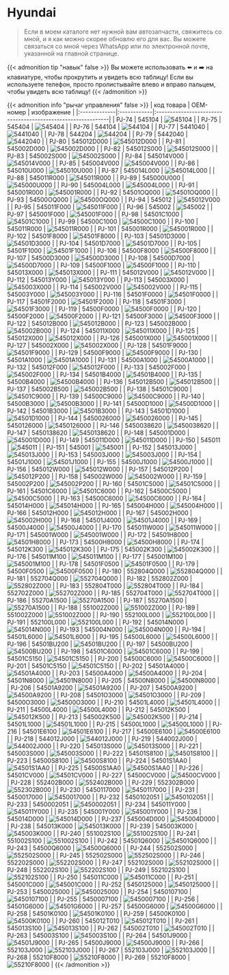 # Hyundai

>Если в моем каталоге нет нужной вам автозапчасти, свяжитесь со мной, и я как можно скорее обновлю его для вас. Вы можете связаться со мной через WhatsApp или по электронной почте, указанной на главной странице.

{{< admonition tip "навык" false >}}
Вы можете использовать ⬅️ и ➡️ на клавиатуре, чтобы прокрутить и увидеть всю таблицу! Если вы используете телефон, просто пролистывайте влево и вправо пальцем, чтобы увидеть всю таблицу!
{{< /admonition >}}

{{< admonition info "рычаг управления" false >}}
| код товара   | OEM-номер   | изображение                                                  |
|:-------------|:------------|:-------------------------------------------------------------|
| PJ-74        | 545104      | ![545104](/images/auto-parts/KIA/545104E000.webp)         |
| PJ-75        | 545404      | ![545404](/images/auto-parts/KIA/545404E000.webp)         |
| PJ-76        | 544104      | ![544104](/images/auto-parts/KIA/544104E000.webp)         |
| PJ-77        | 5441040     | ![5441040](/images/auto-parts/KIA/544104E000.webp)       |
| PJ-78        | 544204      | ![544204](/images/auto-parts/KIA/544204E000.webp)         |
| PJ-79        | 5442040     | ![5442040](/images/auto-parts/KIA/545010U000.webp)       |
| PJ-80        | 545012D000  | ![545012D000](/images/auto-parts/KIA/545012D000.webp) |
| PJ-81        | 545002D000  | ![545002D000](/images/auto-parts/KIA/545002D000.webp) |
| PJ-82        | 545012S000  | ![545012S000](/images/auto-parts/KIA/545012S000.webp) |
| PJ-83        | 545002S000  | ![545002S000](/images/auto-parts/KIA/545002S000.webp) |
| PJ-84        | 545014V000  | ![545014V000](/images/auto-parts/KIA/545014V000.webp) |
| PJ-85        | 545004V000  | ![545004V000](/images/auto-parts/KIA/545004V000.webp) |
| PJ-86        | 545010U000  | ![545010U000](/images/auto-parts/KIA/545010U000.webp) |
| PJ-87        | 545014L000  | ![545014L000](/images/auto-parts/KIA/545014L000.webp) |
| PJ-88        | 545011R000  | ![545011R000](/images/auto-parts/KIA/545011R000.webp) |
| PJ-89        | 545000U000  | ![545000U000](/images/auto-parts/KIA/545000U000.webp) |
| PJ-90        | 545004L000  | ![545004L000](/images/auto-parts/KIA/545004L000.webp) |
| PJ-91        | 545001R000  | ![545001R000](/images/auto-parts/KIA/545001R000.webp) |
| PJ-92        | 54501OQ000  | ![54501OQ000](/images/auto-parts/KIA/54501OQ000.webp) |
| PJ-93        | 54500OQ000  | ![54500OQ000](/images/auto-parts/KIA/54500OQ000.webp) |
| PJ-94        | 545012      | ![545012V000](/images/auto-parts/KIA/54500OQ000.webp)         |
| PJ-95        | 545011F000  | ![545011F000](/images/auto-parts/KIA/545011F000.webp) |
| PJ-96        | 545002      | ![545002](/images/auto-parts/KIA/54500OQ000.webp)         |
| PJ-97        | 545001F000  | ![545001F000](/images/auto-parts/KIA/545001F000.webp) |
| PJ-98        | 54501C1000  | ![54501C1000](/images/auto-parts/KIA/54501C1000.webp) |
| PJ-99        | 54500C1000  | ![54500C1000](/images/auto-parts/KIA/54500C1000.webp) |
| PJ-100       | 545011R000  | ![545011R000](/images/auto-parts/KIA/545011R000.webp) |
| PJ-101       | 545001R000  | ![545001R000](/images/auto-parts/KIA/545001R000.webp) |
| PJ-102       | 54501F8000  | ![54501F8000](/images/auto-parts/KIA/54501F8000.webp) |
| PJ-103       | 54501D3000  | ![54501D3000](/images/auto-parts/KIA/54501D3000.webp) |
| PJ-104       | 54501D7000  | ![54501D7000](/images/auto-parts/KIA/54501D7000.webp) |
| PJ-105       | 54501F1000  | ![54501F1000](/images/auto-parts/KIA/54501F1000.webp) |
| PJ-106       | 54500F8000  | ![54500F8000](/images/auto-parts/KIA/54500F8000.webp) |
| PJ-107       | 54500D3000  | ![54500D3000](/images/auto-parts/KIA/54500D3000.webp) |
| PJ-108       | 54500D7000  | ![54500D7000](/images/auto-parts/KIA/54500D7000.webp) |
| PJ-109       | 54500F1000  | ![54500F1000](/images/auto-parts/KIA/54500F1000.webp) |
| PJ-110       | 545013X000  | ![545013X000](/images/auto-parts/KIA/545013X000.webp) |
| PJ-111       | 545012V000  | ![545012V000](/images/auto-parts/KIA/545012V000.webp) |
| PJ-112       | 545013Y000  | ![545013Y000](/images/auto-parts/KIA/545013Y000.webp) |
| PJ-113       | 545003X000  | ![545003X000](/images/auto-parts/KIA/545003X000.webp) |
| PJ-114       | 545002V000  | ![545002V000](/images/auto-parts/KIA/545002V000.webp) |
| PJ-115       | 545003Y000  | ![545003Y000](/images/auto-parts/KIA/545003X000.webp) |
| PJ-116       | 54501F0000  | ![54501F0000](/images/auto-parts/KIA/54501F0000.webp) |
| PJ-117       | 54501F2000  | ![54501F2000](/images/auto-parts/KIA/54501F2000.webp) |
| PJ-118       | 54501F3000  | ![54501F3000](/images/auto-parts/KIA/54501F3000.webp) |
| PJ-119       | 54500F0000  | ![54500F0000](/images/auto-parts/KIA/54500F0000.webp) |
| PJ-120       | 54500F2000  | ![54500F2000](/images/auto-parts/KIA/54500F2000.webp) |
| PJ-121       | 54500F3000  | ![54500F3000](/images/auto-parts/KIA/54500F3000.webp) |
| PJ-122       | 545012B000  | ![545012B000](/images/auto-parts/KIA/545012B000.webp) |
| PJ-123       | 545002B000  | ![545002B000](/images/auto-parts/KIA/545002B000.webp) |
| PJ-124       | 545011X000  | ![545011X000](/images/auto-parts/KIA/545011X000.webp) |
| PJ-125       | 545012X000  | ![545012X000](/images/auto-parts/KIA/545012X000.webp) |
| PJ-126       | 545001X000  | ![545001X000](/images/auto-parts/KIA/545001X000.webp) |
| PJ-127       | 545002X000  | ![545002X000](/images/auto-parts/KIA/545002X000.webp) |
| PJ-128       | 54501F9000  | ![54501F9000](/images/auto-parts/KIA/54501F9000.webp) |
| PJ-129       | 54500F9000  | ![54500F9000](/images/auto-parts/KIA/54500F9000.webp) |
| PJ-130       | 54501A1000  | ![54501A1000](/images/auto-parts/KIA/54501A1000.webp) |
| PJ-131       | 54500A1000  | ![54500A1000](/images/auto-parts/KIA/54500A1000.webp) |
| PJ-132       | 545012F000  | ![545012F000](/images/auto-parts/KIA/545012F000.webp) |
| PJ-133       | 545002F000  | ![545002F000](/images/auto-parts/KIA/545002F000.webp) |
| PJ-134       | 54501B4000  | ![54501B4000](/images/auto-parts/KIA/54501B4000.webp) |
| PJ-135       | 54500B4000  | ![54500B4000](/images/auto-parts/KIA/54500B4000.webp) |
| PJ-136       | 545012B500  | ![545012B500](/images/auto-parts/KIA/545012B500.webp) |
| PJ-137       | 545002B500  | ![545002B500](/images/auto-parts/KIA/545002B500.webp) |
| PJ-138       | 54501C9000  | ![54501C9000](/images/auto-parts/KIA/54501C9000.webp) |
| PJ-139       | 54500C9000  | ![54500C9000](/images/auto-parts/KIA/54500C9000.webp) |
| PJ-140       | 54500B3000  | ![54500B3000](/images/auto-parts/KIA/54500B3000.webp) |
| PJ-141       | 54500D1000  | ![54500D1000](/images/auto-parts/KIA/54500D1000.webp) |
| PJ-142       | 54501B3000  | ![54501B3000](/images/auto-parts/KIA/54501B3000.webp) |
| PJ-143       | 54501D1000  | ![54501D1000](/images/auto-parts/KIA/54501D1000.webp) |
| PJ-144       | 5450026000  | ![5450026000](/images/auto-parts/KIA/5450026000.webp) |
| PJ-145       | 5450126000  | ![5450126000](/images/auto-parts/KIA/5450126000.webp) |
| PJ-146       | 5450038620  | ![5450038620](/images/auto-parts/KIA/5450038620.webp) |
| PJ-147       | 5450138620  | ![5450138620](/images/auto-parts/KIA/5450138620.webp) |
| PJ-148       | 545001D000  | ![545001D000](/images/auto-parts/KIA/545001D000.webp) |
| PJ-149       | 545011D000  | ![545011D000](/images/auto-parts/KIA/545011D000.webp) |
| PJ-150       | 545011      | ![545011](/images/auto-parts/KIA/545011D000.webp)         |
| PJ-151       | 545001      | ![545001](/images/auto-parts/KIA/545001D000.webp)         |
| PJ-152       | 545013J000  | ![545013J000](/images/auto-parts/KIA/545013J000.webp) |
| PJ-153       | 545003J000  | ![545003J000](/images/auto-parts/KIA/545003J000.webp) |
| PJ-154       | 54501J1000  | ![54501J1000](/images/auto-parts/KIA/54501J1000.webp) |
| PJ-155       | 54500J1000  | ![54500J1000](/images/auto-parts/KIA/54500J1000.webp) |
| PJ-156       | 545012W000  | ![545012W000](/images/auto-parts/KIA/545012W000.webp) |
| PJ-157       | 545012P200  | ![545012P200](/images/auto-parts/KIA/545012P200.webp) |
| PJ-158       | 545002W000  | ![545002W000](/images/auto-parts/KIA/545002W000.webp) |
| PJ-159       | 545002P200  | ![545002P200](/images/auto-parts/KIA/545002P200.webp) |
| PJ-160       | 54501C5000  | ![54501C5000](/images/auto-parts/KIA/54501C5000.webp) |
| PJ-161       | 54501C6000  | ![54501C6000](/images/auto-parts/KIA/54501C6000.webp) |
| PJ-162       | 54500C5000  | ![54500C5000](/images/auto-parts/KIA/54500C5000.webp) |
| PJ-163       | 54500C6000  | ![54500C6000](/images/auto-parts/KIA/54500C6000.webp) |
| PJ-164       | 545014H000  | ![545014H000](/images/auto-parts/KIA/545014H000.webp) |
| PJ-165       | 545004H000  | ![545004H000](/images/auto-parts/KIA/545004H000.webp) |
| PJ-166       | 545012H000  | ![545012H000](/images/auto-parts/KIA/545012H000.webp) |
| PJ-167       | 545002H000  | ![545002H000](/images/auto-parts/KIA/545002H000.webp) |
| PJ-168       | 54501J4000  | ![54501J4000](/images/auto-parts/KIA/54501J4000.webp) |
| PJ-169       | 54500J4000  | ![54500J4000](/images/auto-parts/KIA/54500J4000.webp) |
| PJ-170       | 545011W000  | ![545011W000](/images/auto-parts/KIA/545011W000.webp) |
| PJ-171       | 545001W000  | ![545001W000](/images/auto-parts/KIA/545001W000.webp) |
| PJ-172       | 54501H8000  | ![54501H8000](/images/auto-parts/KIA/54501H8000.webp) |
| PJ-173       | 54500H8000  | ![54500H8000](/images/auto-parts/KIA/54500H8000.webp) |
| PJ-174       | 545012K300  | ![545012K300](/images/auto-parts/KIA/545012K300.webp) |
| PJ-175       | 545002K300  | ![545002K300](/images/auto-parts/KIA/545002K300.webp) |
| PJ-176       | 545011M100  | ![545011M100](/images/auto-parts/KIA/545011M100.webp) |
| PJ-177       | 545001M100  | ![545001M100](/images/auto-parts/KIA/545001M100.webp) |
| PJ-178       | 54501F0500  | ![54501F0500](/images/auto-parts/KIA/54501F0500.webp) |
| PJ-179       | 54500F0500  | ![54500F0500](/images/auto-parts/KIA/54500F0500.webp) |
| PJ-180       | 552804Q000  | ![552804Q000](/images/auto-parts/KIA/552804Q000.webp) |
| PJ-181       | 552704Q000  | ![552704Q000](/images/auto-parts/KIA/552704Q000.webp) |
| PJ-182       | 552802Z000  | ![552802Z000](/images/auto-parts/KIA/552802Z000.webp) |
| PJ-183       | 552804T000  | ![552804T000](/images/auto-parts/KIA/552804T000.webp) |
| PJ-184       | 552702Z000  | ![552702Z000](/images/auto-parts/KIA/552702Z000.webp) |
| PJ-185       | 552704T000  | ![552704T000](/images/auto-parts/KIA/552704T000.webp) |
| PJ-186       | 55270A1500  | ![55270A1500](/images/auto-parts/KIA/55270A1500.webp) |
| PJ-187       | 55270A1500  | ![55270A1500](/images/auto-parts/KIA/55270A1500.webp) |
| PJ-188       | 551002Z000  | ![551002Z000](/images/auto-parts/KIA/551002Z000.webp) |
| PJ-189       | 551002Z000  | ![551002Z000](/images/auto-parts/KIA/551002Z000.webp) |
| PJ-190       | 552100L000  | ![552100L000](/images/auto-parts/KIA/552100L000.webp) |
| PJ-191       | 552100L000  | ![552100L000](/images/auto-parts/KIA/552100L000.webp) |
| PJ-192       | 545014N000  | ![545014N000](/images/auto-parts/KIA/545014N000.webp) |
| PJ-193       | 545004N000  | ![545004N000](/images/auto-parts/KIA/545004N000.webp) |
| PJ-194       | 54501L6000  | ![54501L6000](/images/auto-parts/KIA/54501L6000.webp) |
| PJ-195       | 54500L6000  | ![54500L6000](/images/auto-parts/KIA/54500L6000.webp) |
| PJ-196       | 54501BU200  | ![54501BU200](/images/auto-parts/KIA/54501BU200.webp) |
| PJ-197       | 54500BU200  | ![54500BU200](/images/auto-parts/KIA/54500BU200.webp) |
| PJ-198       | 54501C6000  | ![54501C6000](/images/auto-parts/KIA/54501C6000.webp) |
| PJ-199       | 54501C5150  | ![54501C5150](/images/auto-parts/KIA/54501C5150.webp) |
| PJ-200       | 54500C6000  | ![54500C6000](/images/auto-parts/KIA/54500C6000.webp) |
| PJ-201       | 54501C5150  | ![54501C5150](/images/auto-parts/KIA/54501C5150.webp) |
| PJ-202       | 54501A4000  | ![54501A4000](/images/auto-parts/KIA/54501A4000.webp) |
| PJ-203       | 54500A4000  | ![54500A4000](/images/auto-parts/KIA/54500A4000.webp) |
| PJ-204       | 54501N8000  | ![54501N8000](/images/auto-parts/KIA/54501N8000.webp) |
| PJ-205       | 54500N8000  | ![54500N8000](/images/auto-parts/KIA/54500N8000.webp) |
| PJ-206       | 54501A9200  | ![54501A9200](/images/auto-parts/KIA/54501A9200.webp) |
| PJ-207       | 54500A9200  | ![54500A9200](/images/auto-parts/KIA/54500A9200.webp) |
| PJ-208       | 54501O3000  | ![54501O3000](/images/auto-parts/KIA/54501O3000.webp) |
| PJ-209       | 54500O3000  | ![54500O3000](/images/auto-parts/KIA/54500O3000.webp) |
| PJ-210       | 54501L4000  | ![54501L4000](/images/auto-parts/KIA/54501L4000.webp) |
| PJ-211       | 54500L4000  | ![54500L4000](/images/auto-parts/KIA/54500L4000.webp) |
| PJ-212       | 545012K500  | ![545012K500](/images/auto-parts/KIA/545012K500.webp) |
| PJ-213       | 545002K500  | ![545002K500](/images/auto-parts/KIA/545002K500.webp) |
| PJ-214       | 54501L1000  | ![54501L1000](/images/auto-parts/KIA/54501L1000.webp) |
| PJ-215       | 54500L1000  | ![54500L1000](/images/auto-parts/KIA/54500L1000.webp) |
| PJ-216       | 54501E6100  | ![54501E6100](/images/auto-parts/KIA/54501E6100.webp) |
| PJ-217       | 54500E6100  | ![54500E6100](/images/auto-parts/KIA/54500E6100.webp) |
| PJ-218       | 544012J000  | ![544012J000](/images/auto-parts/KIA/544012J000.webp) |
| PJ-219       | 544002J000  | ![544002J000](/images/auto-parts/KIA/544002J000.webp) |
| PJ-220       | 545013S000  | ![545013S000](/images/auto-parts/KIA/545013S000.webp) |
| PJ-221       | 545003S000  | ![545003S000](/images/auto-parts/KIA/545003S000.webp) |
| PJ-222       | 54501S8100  | ![54501S8100](/images/auto-parts/KIA/54501S8100.webp) |
| PJ-223       | 54500S8100  | ![54500S8100](/images/auto-parts/KIA/54500S8100.webp) |
| PJ-224       | 54501S1AA0  | ![54501S1AA0](/images/auto-parts/KIA/54501S1AA0.webp) |
| PJ-225       | 54500S1AA0  | ![54500S1AA0](/images/auto-parts/KIA/54500S1AA0.webp) |
| PJ-226       | 54501CV000  | ![54501CV000](/images/auto-parts/KIA/54501CV000.webp) |
| PJ-227       | 54500CV000  | ![54500CV000](/images/auto-parts/KIA/54500CV000.webp) |
| PJ-228       | 552402B000  | ![552402B000](/images/auto-parts/KIA/552402B000.webp) |
| PJ-229       | 552302B000  | ![552302B000](/images/auto-parts/KIA/552302B000.webp) |
| PJ-230       | 5450117000  | ![5450117000](/images/auto-parts/KIA/5450117000.webp) |
| PJ-231       | 5450017000  | ![5450017000](/images/auto-parts/KIA/5450017000.webp) |
| PJ-232       | 5450102051  | ![5450102051](/images/auto-parts/KIA/5450102051.webp) |
| PJ-233       | 5450002051  | ![5450002051](/images/auto-parts/KIA/5450002051.webp) |
| PJ-234       | 545011Y000  | ![545011Y000](/images/auto-parts/KIA/545011Y000.webp) |
| PJ-235       | 545001Y000  | ![545001Y000](/images/auto-parts/KIA/545001Y000.webp) |
| PJ-236       | 545014D000  | ![545014D000](/images/auto-parts/KIA/545014D000.webp) |
| PJ-237       | 545004D000  | ![545004D000](/images/auto-parts/KIA/545004D000.webp) |
| PJ-238       | 545013K000  | ![545013K000](/images/auto-parts/KIA/545013K000.webp) |
| PJ-239       | 545003K000  | ![545003K000](/images/auto-parts/KIA/545003K000.webp) |
| PJ-240       | 551002S100  | ![551002S100](/images/auto-parts/KIA/551002S100.webp) |
| PJ-241       | 551002S100  | ![551002S100](/images/auto-parts/KIA/551002S100.webp) |
| PJ-242       | 54501Q6000  | ![54501Q6000](/images/auto-parts/KIA/54501Q6000.webp) |
| PJ-243       | 54500Q6000  | ![54500Q6000](/images/auto-parts/KIA/54500Q6000.webp) |
| PJ-244       | 552502S000  | ![552502S000](/images/auto-parts/KIA/552502S000.webp) |
| PJ-245       | 552502S000  | ![552502S000](/images/auto-parts/KIA/552502S000.webp) |
| PJ-246       | 552202S000  | ![552202S000](/images/auto-parts/KIA/552202S000.webp) |
| PJ-247       | 552102S000  | ![552102S000](/images/auto-parts/KIA/552102S000.webp) |
| PJ-248       | 552202S100  | ![552202S100](/images/auto-parts/KIA/552202S100.webp) |
| PJ-249       | 552102S100  | ![552102S100](/images/auto-parts/KIA/552102S100.webp) |
| PJ-250       | 545011C000  | ![545011C000](/images/auto-parts/KIA/545011C000.webp) |
| PJ-251       | 545001C000  | ![545001C000](/images/auto-parts/KIA/545001C000.webp) |
| PJ-252       | 5450125000  | ![5450125000](/images/auto-parts/KIA/5450125000.webp) |
| PJ-253       | 5450025000  | ![5450025000](/images/auto-parts/KIA/5450025000.webp) |
| PJ-254       | 5450107100  | ![5450107100](/images/auto-parts/KIA/5450107100.webp) |
| PJ-255       | 5450007100  | ![5450007100](/images/auto-parts/KIA/5450007100.webp) |
| PJ-256       | 54501G6000  | ![54501G6000](/images/auto-parts/KIA/54501G6000.webp) |
| PJ-257       | 54500G6000  | ![54500G6000](/images/auto-parts/KIA/54500G6000.webp) |
| PJ-258       | 54501K0100  | ![54501K0100](/images/auto-parts/KIA/54501K0100.webp) |
| PJ-259       | 54500K0100  | ![54500K0100](/images/auto-parts/KIA/54500K0100.webp) |
| PJ-260       | 545012T010  | ![545012T010](/images/auto-parts/KIA/545012T010.webp) |
| PJ-261       | 545013S100  | ![545013S100](/images/auto-parts/KIA/545013S100.webp) |
| PJ-262       | 545002T010  | ![545002T010](/images/auto-parts/KIA/545002T010.webp) |
| PJ-263       | 545003S100  | ![545003S100](/images/auto-parts/KIA/545003S100.webp) |
| PJ-264       | 54501J9000  | ![54501J9000](/images/auto-parts/KIA/54501J9000.webp) |
| PJ-265       | 54500J9000  | ![54500J9000](/images/auto-parts/KIA/54500J9000.webp) |
| PJ-266       | 552103J000  | ![552103J000](/images/auto-parts/KIA/552103J000.webp) |
| PJ-267       | 552103J000  | ![552103J000](/images/auto-parts/KIA/552103J000.webp) |
| PJ-268       | 55210F8000  | ![55210F8000](/images/auto-parts/KIA/55210F8000.webp) |
| PJ-269       | 55210F8000  | ![55210F8000](/images/auto-parts/KIA/55210F8000.webp) |
{{< /admonition >}}
